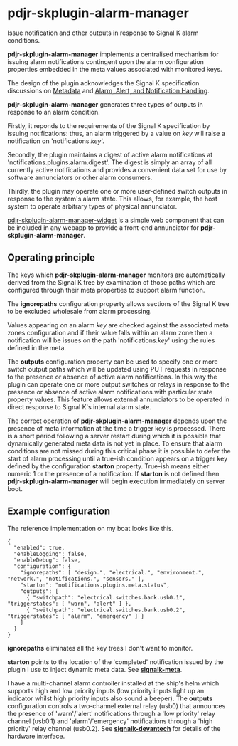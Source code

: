 # pdjr-skplugin-alarm-manager

Issue notification and other outputs in response to Signal K alarm
conditions.

__pdjr-skplugin-alarm-manager__ implements a centralised mechanism for
issuing alarm notifications contingent upon the alarm configuration
properties embedded in the meta values associated with monitored keys.

The design of the plugin acknowledges the Signal K specification
discussions on 
[Metadata](https://github.com/SignalK/specification/blob/master/gitbook-docs/data_model_metadata.md)
and
[Alarm, Alert, and Notification Handling](https://github.com/SignalK/specification/blob/master/gitbook-docs/notifications.md).

__pdjr-skplugin-alarm-manager__ generates three types of outputs in
response to an alarm condition.

Firstly, it reponds to the requirements of the Signal K specification
by issuing notifications: thus, an alarm triggered by a value on *key*
will raise a notification on 'notifications.*key*'.

Secondly, the plugin maintains a digest of active alarm notifications
at 'notifications.plugins.alarm.digest'.
The digest is simply an array of all currently active notifications and
provides a convenient data set for use by software annunciators or
other alarm consumers.

Thirdly, the plugin may operate one or more user-defined switch outputs
in response to the system's alarm state.
This allows, for example, the host system to operate arbitrary types of
physical annunciator.

[pdjr-skplugin-alarm-manager-widget](https://github.com/preeve9534/signalk-alarm-widget)
is a simple web component that can be included in any webapp to provide
a front-end annunciator for __pdjr-skplugin-alarm-manager__.

## Operating principle

The keys which __pdjr-skplugin-alarm-manager__ monitors are
automatically derived from the Signal K tree by examination of those
paths which are configured through their meta properties to support
alarm function.

The __ignorepaths__ configuration property allows sections of the
Signal K tree to be excluded wholesale from alarm processing.

Values appearing on an alarm *key* are checked against the associated
meta zones configuration and if their value falls within an alarm zone
then a notification will be issues on the path 'notifications.*key*'
using the rules defined in the meta.

The __outputs__ configuration property can be used to specify one or
more switch output paths which will be updated using PUT requests in
response to the presence or absence of active alarm notifications.
In this way the plugin can operate one or more output switches or
relays in response to the presence or absence of active alarm
notifications with particular state property values.
This feature allows external annunciators to be operated in direct
response to Signal K's internal alarm state.

The correct operation of __pdjr-skplugin-alarm-manager__ depends upon
the presence of meta information at the time a trigger key is
processed.
There is a short period following a server restart during which it is
possible that dynamically generated meta data is not yet in place.
To ensure that alarm conditions are not missed during this critical
phase it is possible to defer the start of alarm processing until a
true-ish condition appears on a trigger key defined by the
configuration __starton__ property.
True-ish means either numeric 1 or the presence of a notification.
If __starton__ is not defined then __pdjr-skplugin-alarm-manager__ will
begin execution immediately on server boot.

## Example configuration

The reference implementation on my boat looks like this.
```
{
  "enabled": true,
  "enableLogging": false,
  "enableDebug": false,
  "configuration": {
    "ignorepaths": [ "design.", "electrical.", "environment.", "network.", "notifications.", "sensors." ],
    "starton": "notifications.plugins.meta.status",
    "outputs": [
      { "switchpath": "electrical.switches.bank.usb0.1", "triggerstates": [ "warn", "alert" ] },
      { "switchpath": "electrical.switches.bank.usb0.2", "triggerstates": [ "alarm", "emergency" ] }
    ]
  }
}
```

__ignorepaths__ eliminates all the key trees I don't want to monitor.

__starton__ points to the location of the 'completed' notification
issued by the plugin I use to inject dynamic meta data.
See [__signalk-meta__](https://github.com/preeve9534/signalk-meta#readme).

I have a multi-channel alarm controller installed at the ship's helm
which supports high and low priority inputs (low priority inputs light
up an indicator whilst high priority inputs also sound a beeper).
The __outputs__ configuration controls a two-channel external relay
(usb0) that announces the presence of 'warn'/'alert' notifications
through a 'low priority' relay channel (usb0.1) and 'alarm'/'emergency'
notifications through a 'high priority' relay channel (usb0.2).
See [__signalk-devantech__](https://github.com/preeve9534/signalk-devantech#readme)
for details of the hardware interface.
